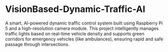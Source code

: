 # VisionBased-Dynamic-Traffic-AI
A smart, AI-powered dynamic traffic control system built using Raspberry Pi 5 and a high-resolution camera module. This project intelligently manages traffic lights based on real-time vehicle density and supports green corridors for emergency vehicles (like ambulances), ensuring rapid and safe passage through intersections.

